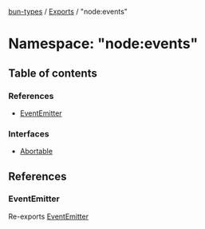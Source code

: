 [bun-types](../README.md) / [Exports](../modules.md) / "node:events"

# Namespace: "node:events"

## Table of contents

### References

- [EventEmitter](node_events_.md#eventemitter)

### Interfaces

- [Abortable](../interfaces/node_events_.Abortable.md)

## References

### EventEmitter

Re-exports [EventEmitter](../classes/events_.EventEmitter-1.md)
